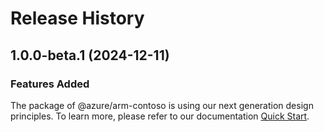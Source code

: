 # Release History
    
## 1.0.0-beta.1 (2024-12-11)

### Features Added

The package of @azure/arm-contoso is using our next generation design principles. To learn more, please refer to our documentation [Quick Start](https://aka.ms/azsdk/js/mgmt/quickstart).

